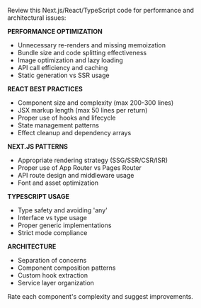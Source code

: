 Review this Next.js/React/TypeScript code for performance and architectural issues:

**PERFORMANCE OPTIMIZATION**
- Unnecessary re-renders and missing memoization
- Bundle size and code splitting effectiveness
- Image optimization and lazy loading
- API call efficiency and caching
- Static generation vs SSR usage

**REACT BEST PRACTICES**
- Component size and complexity (max 200-300 lines)
- JSX markup length (max 50 lines per return)
- Proper use of hooks and lifecycle
- State management patterns
- Effect cleanup and dependency arrays

**NEXT.JS PATTERNS**
- Appropriate rendering strategy (SSG/SSR/CSR/ISR)
- Proper use of App Router vs Pages Router
- API route design and middleware usage
- Font and asset optimization

**TYPESCRIPT USAGE**
- Type safety and avoiding 'any'
- Interface vs type usage
- Proper generic implementations
- Strict mode compliance

**ARCHITECTURE**
- Separation of concerns
- Component composition patterns
- Custom hook extraction
- Service layer organization

Rate each component's complexity and suggest improvements.